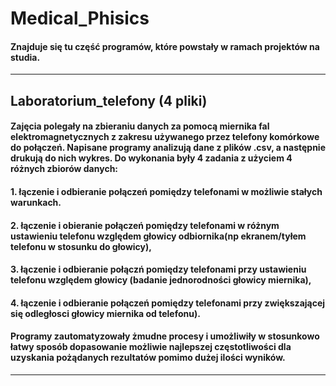 # Medical_Phisics
#### Znajduje się tu część programów, które powstały w ramach projektów na studia. 
---
## Laboratorium_telefony (4 pliki)
#### Zajęcia polegały na zbieraniu danych za pomocą miernika fal elektromagnetycznych z zakresu używanego przez telefony komórkowe do połączeń. Napisane programy analizują dane z plików .csv, a następnie drukują do nich wykres. Do wykonania były 4 zadania z użyciem 4 różnych zbiorów danych:
#### 1. łączenie i odbieranie połączeń pomiędzy telefonami w możliwie stałych warunkach. 
#### 2. łączenie i obieranie połączeń pomiędzy telefonami w różnym ustawieniu telefonu względem głowicy odbiornika(np ekranem/tyłem telefonu w stosunku do głowicy), 
#### 3. łączenie i odbieranie połączń pomiędzy telefonami przy ustawieniu  telefonu względem głowicy (badanie jednorodności głowicy miernika), 
#### 4. łączenie i odbieranie połączeń pomiędzy telefonami przy zwiększającej się odległosci głowicy miernika od telefonu). 
#### Programy zautomatyzowały żmudne procesy i umożliwiły w stosunkowo łatwy sposób dopasowanie możliwie najlepszej częstotliwości dla uzyskania pożądanych rezultatów pomimo dużej ilości wyników.
---
